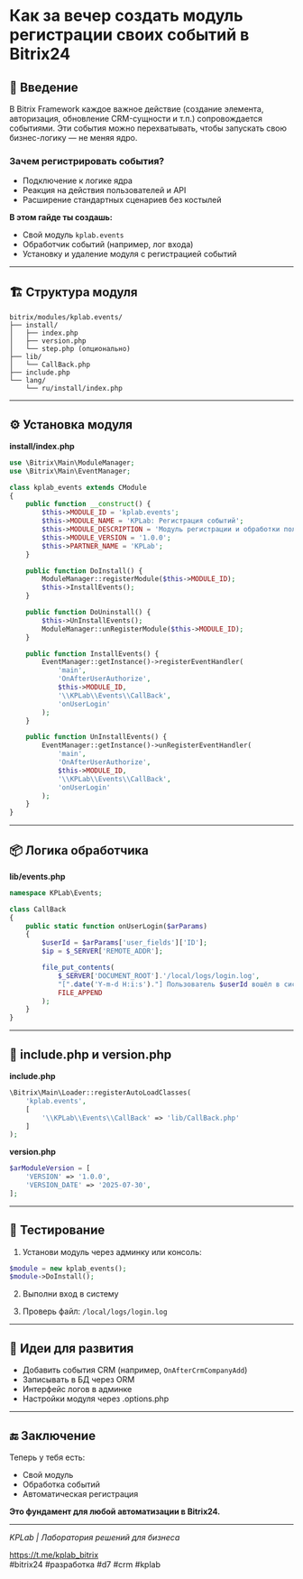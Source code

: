
# Как за вечер создать модуль регистрации своих событий в Bitrix24

## 📘 Введение

В Bitrix Framework каждое важное действие (создание элемента, авторизация, обновление CRM-сущности и т.п.) сопровождается событиями. Эти события можно перехватывать, чтобы запускать свою бизнес-логику — не меняя ядро.

### Зачем регистрировать события?

- Подключение к логике ядра
- Реакция на действия пользователей и API
- Расширение стандартных сценариев без костылей

**В этом гайде ты создашь:**
- Свой модуль `kplab.events`
- Обработчик событий (например, лог входа)
- Установку и удаление модуля с регистрацией событий

---

## 🏗 Структура модуля

```
bitrix/modules/kplab.events/
├── install/
│   ├── index.php
│   ├── version.php
│   └── step.php (опционально)
├── lib/
│   └── CallBack.php
├── include.php
└── lang/
    └── ru/install/index.php
```

---

## ⚙ Установка модуля

**install/index.php**

```php
use \Bitrix\Main\ModuleManager;
use \Bitrix\Main\EventManager;

class kplab_events extends CModule
{
    public function __construct() {
        $this->MODULE_ID = 'kplab.events';
        $this->MODULE_NAME = 'KPLab: Регистрация событий';
        $this->MODULE_DESCRIPTION = 'Модуль регистрации и обработки пользовательских событий';
        $this->MODULE_VERSION = '1.0.0';
        $this->PARTNER_NAME = 'KPLab';
    }

    public function DoInstall() {
        ModuleManager::registerModule($this->MODULE_ID);
        $this->InstallEvents();
    }

    public function DoUninstall() {
        $this->UnInstallEvents();
        ModuleManager::unRegisterModule($this->MODULE_ID);
    }

    public function InstallEvents() {
        EventManager::getInstance()->registerEventHandler(
            'main',
            'OnAfterUserAuthorize',
            $this->MODULE_ID,
            '\\KPLab\\Events\\CallBack',
            'onUserLogin'
        );
    }

    public function UnInstallEvents() {
        EventManager::getInstance()->unRegisterEventHandler(
            'main',
            'OnAfterUserAuthorize',
            $this->MODULE_ID,
            '\\KPLab\\Events\\CallBack',
            'onUserLogin'
        );
    }
}
```

---

## 📦 Логика обработчика

**lib/events.php**

```php
namespace KPLab\Events;

class CallBack
{
    public static function onUserLogin($arParams)
    {
        $userId = $arParams['user_fields']['ID'];
        $ip = $_SERVER['REMOTE_ADDR'];

        file_put_contents(
            $_SERVER['DOCUMENT_ROOT'].'/local/logs/login.log',
            "[".date('Y-m-d H:i:s')."] Пользователь $userId вошёл в систему с IP $ip\n",
            FILE_APPEND
        );
    }
}
```

---

## 📎 include.php и version.php

**include.php**

```php
\Bitrix\Main\Loader::registerAutoLoadClasses(
    'kplab.events',
    [
        '\\KPLab\\Events\\CallBack' => 'lib/CallBack.php'
    ]
);
```

**version.php**

```php
$arModuleVersion = [
    'VERSION' => '1.0.0',
    'VERSION_DATE' => '2025-07-30',
];
```

---

## 🧪 Тестирование

1. Установи модуль через админку или консоль:

```php
$module = new kplab_events();
$module->DoInstall();
```

2. Выполни вход в систему

3. Проверь файл: `/local/logs/login.log`

---

## 🧩 Идеи для развития

- Добавить события CRM (например, `OnAfterCrmCompanyAdd`)
- Записывать в БД через ORM
- Интерфейс логов в админке
- Настройки модуля через .options.php

---

## 🔚 Заключение

Теперь у тебя есть:
- Свой модуль
- Обработка событий
- Автоматическая регистрация

**Это фундамент для любой автоматизации в Bitrix24.**

---

_KPLab | Лаборатория решений для бизнеса_

https://t.me/kplab_bitrix  
#bitrix24 #разработка #d7 #crm #kplab
